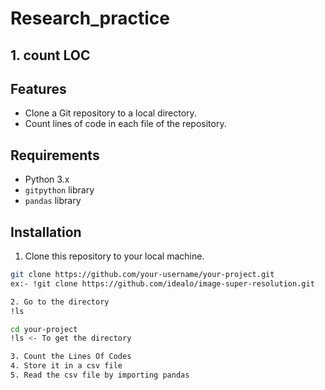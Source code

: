 # Research_practice


## 1. count LOC
## Features

- Clone a Git repository to a local directory.
- Count lines of code in each file of the repository.

## Requirements

- Python 3.x
- `gitpython` library
- `pandas` library

## Installation

1. Clone this repository to your local machine.

```bash
git clone https://github.com/your-username/your-project.git
ex:- !git clone https://github.com/idealo/image-super-resolution.git

2. Go to the directory
!ls

cd your-project
!ls <- To get the directory

3. Count the Lines Of Codes
4. Store it in a csv file
5. Read the csv file by importing pandas
